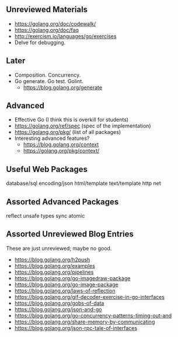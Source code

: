 ## Unreviewed Materials

* https://golang.org/doc/codewalk/
* https://golang.org/doc/faq
* http://exercism.io/languages/go/exercises
* Delve for debugging.

## Later

* Composition. Concurrency.
* Go generate. Go test. Golint.
    * https://blog.golang.org/generate

## Advanced

* Effective Go (I think this is overkill for students)
* https://golang.org/ref/spec (spec of the implementation)
* https://golang.org/pkg/ (list of all packages)
* Interesting advanced features?
    * https://blog.golang.org/context
    * https://golang.org/pkg/context/

## Useful Web Packages

database/sql
encoding/json
html/template
text/template
http
net

## Assorted Advanced Packages

reflect
unsafe
types
sync
atomic

## Assorted Unreviewed Blog Entries

These are just unreviewed; maybe no good.

* https://blog.golang.org/h2push
* https://blog.golang.org/examples
* https://blog.golang.org/pipelines
* https://blog.golang.org/go-imagedraw-package
* https://blog.golang.org/go-image-package
* https://blog.golang.org/laws-of-reflection
* https://blog.golang.org/gif-decoder-exercise-in-go-interfaces
* https://blog.golang.org/gobs-of-data
* https://blog.golang.org/json-and-go
* https://blog.golang.org/go-concurrency-patterns-timing-out-and
* https://blog.golang.org/share-memory-by-communicating
* https://blog.golang.org/json-rpc-tale-of-interfaces
